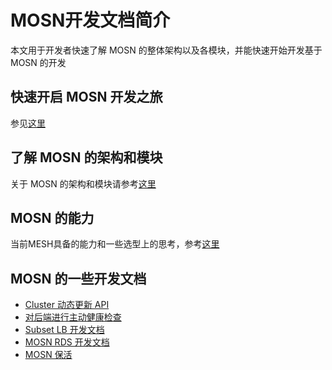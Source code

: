 # MOSN开发文档简介

本文用于开发者快速了解 MOSN 的整体架构以及各模块，并能快速开始开发基于 MOSN 的开发

## 快速开启 MOSN 开发之旅

参见[这里](quickstart.md) 

## 了解 MOSN 的架构和模块

关于 MOSN 的架构和模块请参考[这里](../design/architecture.md)

## MOSN 的能力

当前MESH具备的能力和一些选型上的思考，参考[这里](./MosnAbility.md)

## MOSN 的一些开发文档
   + [Cluster 动态更新 API](./ClusterUpdateApi.md)
   + [对后端进行主动健康检查](./HealthCheck.md)
   + [Subset LB 开发文档](./SubsetLB.md)
   + [MOSN RDS 开发文档](./RDS.md)
   + [MOSN 保活](./MosnKeepAlive.md)
